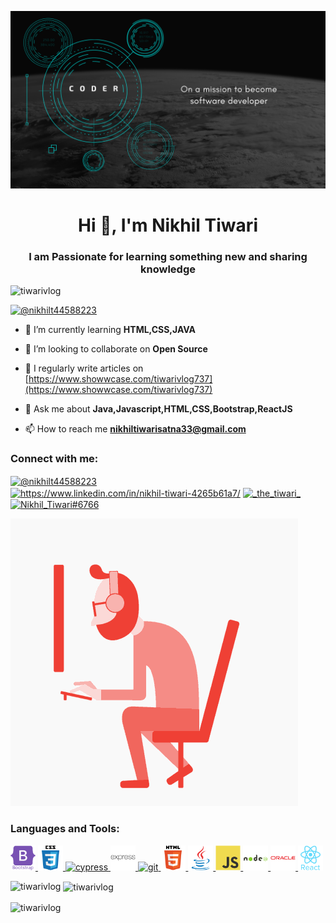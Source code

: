 ![MastHead](https://raw.githubusercontent.com/tiwarivlog/tiwarivlog/master/code.png)
<h1 align="center">Hi 👋, I'm Nikhil Tiwari</h1>
<h3 align="center">I am Passionate for learning something new and sharing knowledge</h3>

<p align="left"> <img src="https://komarev.com/ghpvc/?username=tiwarivlog&label=Profile%20views&color=0e75b6&style=flat" alt="tiwarivlog" /> </p>

<p align="left"> <a href="https://twitter.com/@nikhilt44588223" target="blank"><img src="https://img.shields.io/twitter/follow/@nikhilt44588223?logo=twitter&style=for-the-badge" alt="@nikhilt44588223" /></a> </p>

- 🌱 I’m currently learning **HTML,CSS,JAVA**

- 👯 I’m looking to collaborate on **Open Source**

- 📝 I regularly write articles on [https://www.showwcase.com/tiwarivlog737](https://www.showwcase.com/tiwarivlog737)

- 💬 Ask me about **Java,Javascript,HTML,CSS,Bootstrap,ReactJS**

- 📫 How to reach me **nikhiltiwarisatna33@gmail.com**

<h3 align="left">Connect with me:</h3>
<p align="left">
<a href="https://twitter.com/@nikhilt44588223" target="blank"><img align="center" src="https://raw.githubusercontent.com/rahuldkjain/github-profile-readme-generator/master/src/images/icons/Social/twitter.svg" alt="@nikhilt44588223" height="30" width="40" /></a>
<a href="https://linkedin.com/nikhil-tiwari-4265b61a7" target="blank"><img align="center" src="https://raw.githubusercontent.com/rahuldkjain/github-profile-readme-generator/master/src/images/icons/Social/linked-in-alt.svg" alt="https://www.linkedin.com/in/nikhil-tiwari-4265b61a7/" height="30" width="40" /></a>
<a href="https://instagram.com/_the_tiwari_" target="blank"><img align="center" src="https://raw.githubusercontent.com/rahuldkjain/github-profile-readme-generator/master/src/images/icons/Social/instagram.svg" alt="_the_tiwari_" height="30" width="40" /></a>
<a href="https://discord.gg/Nikhil_Tiwari#6766" target="blank"><img align="center" src="https://raw.githubusercontent.com/rahuldkjain/github-profile-readme-generator/master/src/images/icons/Social/discord.svg" alt="Nikhil_Tiwari#6766" height="30" width="40" /></a>
</p>

![Dino](https://raw.githubusercontent.com/tiwarivlog/tiwarivlog/master/Bm7L.gif)

<h3 align="left">Languages and Tools:</h3>
<p align="left"> <a href="https://getbootstrap.com" target="_blank" rel="noreferrer"> <img src="https://raw.githubusercontent.com/devicons/devicon/master/icons/bootstrap/bootstrap-plain-wordmark.svg" alt="bootstrap" width="40" height="40"/> </a> <a href="https://www.w3schools.com/css/" target="_blank" rel="noreferrer"> <img src="https://raw.githubusercontent.com/devicons/devicon/master/icons/css3/css3-original-wordmark.svg" alt="css3" width="40" height="40"/> </a> <a href="https://www.cypress.io" target="_blank" rel="noreferrer"> <img src="https://raw.githubusercontent.com/simple-icons/simple-icons/6e46ec1fc23b60c8fd0d2f2ff46db82e16dbd75f/icons/cypress.svg" alt="cypress" width="40" height="40"/> </a> <a href="https://expressjs.com" target="_blank" rel="noreferrer"> <img src="https://raw.githubusercontent.com/devicons/devicon/master/icons/express/express-original-wordmark.svg" alt="express" width="40" height="40"/> </a> <a href="https://git-scm.com/" target="_blank" rel="noreferrer"> <img src="https://www.vectorlogo.zone/logos/git-scm/git-scm-icon.svg" alt="git" width="40" height="40"/> </a> <a href="https://www.w3.org/html/" target="_blank" rel="noreferrer"> <img src="https://raw.githubusercontent.com/devicons/devicon/master/icons/html5/html5-original-wordmark.svg" alt="html5" width="40" height="40"/> </a> <a href="https://www.java.com" target="_blank" rel="noreferrer"> <img src="https://raw.githubusercontent.com/devicons/devicon/master/icons/java/java-original.svg" alt="java" width="40" height="40"/> </a> <a href="https://developer.mozilla.org/en-US/docs/Web/JavaScript" target="_blank" rel="noreferrer"> <img src="https://raw.githubusercontent.com/devicons/devicon/master/icons/javascript/javascript-original.svg" alt="javascript" width="40" height="40"/> </a> <a href="https://nodejs.org" target="_blank" rel="noreferrer"> <img src="https://raw.githubusercontent.com/devicons/devicon/master/icons/nodejs/nodejs-original-wordmark.svg" alt="nodejs" width="40" height="40"/> </a> <a href="https://www.oracle.com/" target="_blank" rel="noreferrer"> <img src="https://raw.githubusercontent.com/devicons/devicon/master/icons/oracle/oracle-original.svg" alt="oracle" width="40" height="40"/> </a> <a href="https://reactjs.org/" target="_blank" rel="noreferrer"> <img src="https://raw.githubusercontent.com/devicons/devicon/master/icons/react/react-original-wordmark.svg" alt="react" width="40" height="40"/> </a> </p>

<p><img align="left" src="https://github-readme-stats.vercel.app/api/top-langs?username=tiwarivlog&show_icons=true&locale=en&layout=compact" alt="tiwarivlog" /></p>

<p>&nbsp;<img align="center" src="https://github-readme-stats.vercel.app/api?username=tiwarivlog&show_icons=true&locale=en" alt="tiwarivlog" /></p>

<p><img align="center" src="https://github-readme-streak-stats.herokuapp.com/?user=tiwarivlog&" alt="tiwarivlog" /></p>
